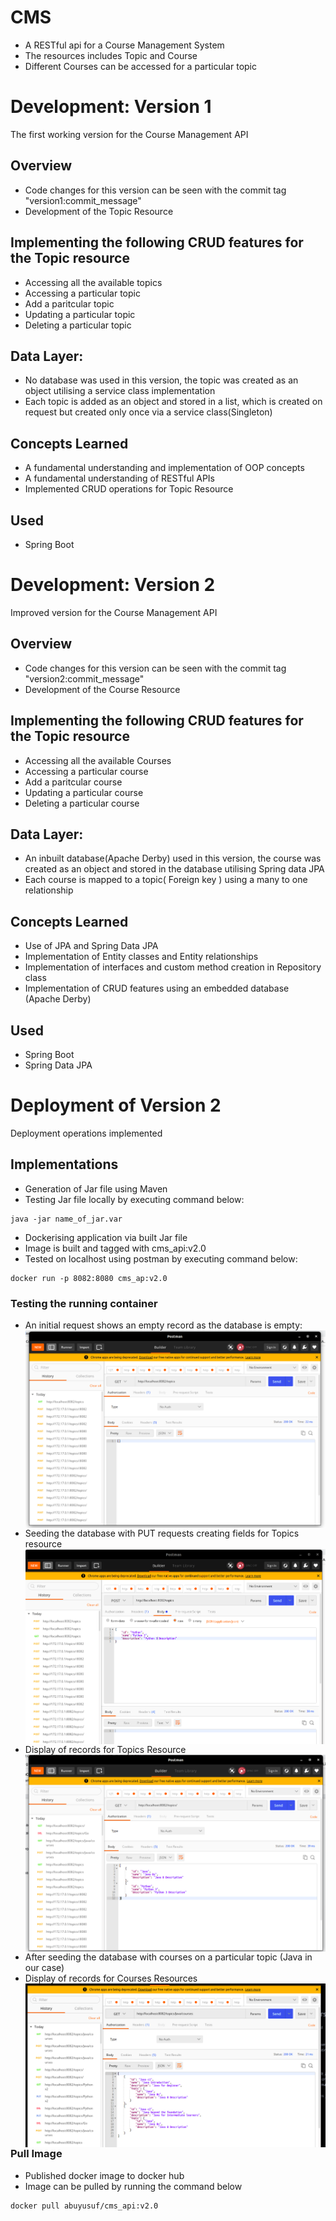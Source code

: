 # CMS
* A RESTful api for a Course Management System
* The resources includes Topic and Course
* Different Courses can be accessed for a particular topic

# Development: Version 1
The first working version for the Course Management API

## Overview
* Code changes for this version can be seen with the commit tag "version1:commit_message"
* Development of the Topic Resource

## Implementing the following CRUD features for the Topic resource
- Accessing all the available topics
-  Accessing a particular topic
- Add a paritcular topic
- Updating a particular topic
- Deleting a particular topic

## Data Layer:
* No database was used in this version, the topic was created as an object utilising a service class implementation
* Each topic is added as an object and stored in a list, which is created on request but created only once via a service class(Singleton)

## Concepts Learned
* A fundamental understanding and implementation of OOP concepts
* A fundamental understanding of RESTful APIs
* Implemented CRUD operations for Topic Resource

## Used
* Spring Boot

# Development: Version 2
Improved version for the Course Management API

## Overview
* Code changes for this version can be seen with the commit tag "version2:commit_message"
* Development of the Course Resource

## Implementing the following CRUD features for the Topic resource
- Accessing all the available Courses
-  Accessing a particular course
- Add a paritcular course
- Updating a particular course
- Deleting a particular course

## Data Layer:
* An inbuilt database(Apache Derby) used in this version, the course was created as an object and stored in the database utilising Spring data JPA
* Each course is mapped to a topic( Foreign key ) using a many to one relationship

## Concepts Learned
* Use of JPA and Spring Data JPA
* Implementation of Entity classes and Entity relationships
* Implementation of interfaces and custom method creation in Repository class
* Implementation of CRUD features using an embedded database (Apache Derby)

## Used
* Spring Boot
* Spring Data JPA

# Deployment of Version 2
Deployment operations implemented

## Implementations
* Generation of Jar file using Maven
* Testing Jar file locally by executing command below:
```
java -jar name_of_jar.var
```
* Dockerising application via built Jar file
* Image is built and tagged with cms_api:v2.0
* Tested on localhost using postman by executing command below:
```
docker run -p 8082:8080 cms_ap:v2.0
``` 

### Testing the running container
* An initial request shows an empty record as the database is empty:
<img src="screenshots/Empty_Record.png"
     alt="Initial GET request"
     style="float: left; margin-right: 10px;" />


---


* Seeding the database with PUT requests creating fields for Topics resource
<img src="screenshots/Python_Courses_Records.png"
     alt="Adding a Python Topic"
     style="float: left; margin-right: 10px;" />

---

* Display of records for Topics Resource
<img src="screenshots/Dispaly Topic Records.png"
     alt="Display of Topic Records"
     style="float: left; margin-right: 10px;" />

---

* After seeding the database with courses on a particular topic (Java in our case)
* Display of records for Courses Resources
<img src="screenshots/Getting Topic Records.png"
     alt="Display of Courses Records"
     style="float: left; margin-right: 10px;" />

---

### Pull Image
* Published docker image to docker hub
* Image can be pulled by running the command below
```
docker pull abuyusuf/cms_api:v2.0
```